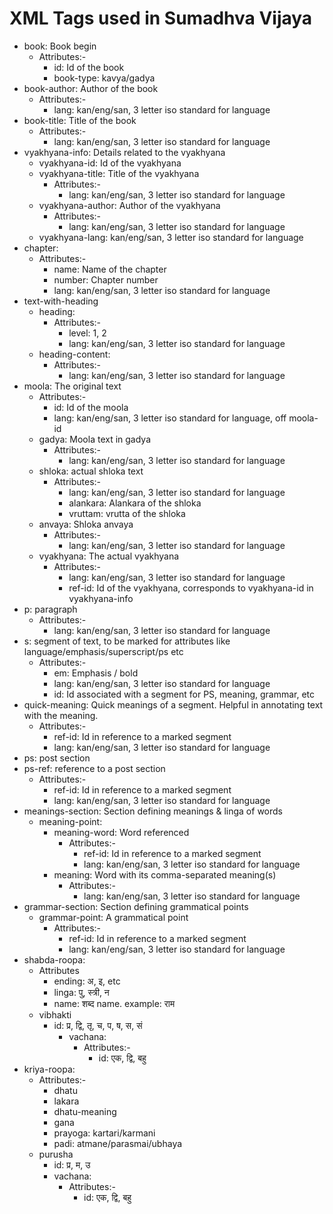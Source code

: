 # XML Tags used in Sumadhva Vijaya
- book: Book begin
  - Attributes:-
    - id: Id of the book
    - book-type: kavya/gadya
- book-author: Author of the book
  - Attributes:-
    - lang: kan/eng/san, 3 letter iso standard for language
- book-title: Title of the book
  - Attributes:-
    - lang: kan/eng/san, 3 letter iso standard for language
- vyakhyana-info: Details related to the vyakhyana
  - vyakhyana-id: Id of the vyakhyana
  - vyakhyana-title: Title of the vyakhyana
    - Attributes:-
      - lang: kan/eng/san, 3 letter iso standard for language
  - vyakhyana-author: Author of the vyakhyana
    - Attributes:-
      - lang: kan/eng/san, 3 letter iso standard for language
  - vyakhyana-lang: kan/eng/san, 3 letter iso standard for language
- chapter:
  - Attributes:-
    - name: Name of the chapter
    - number: Chapter number
    - lang: kan/eng/san, 3 letter iso standard for language
- text-with-heading
  - heading:
    - Attributes:-
      - level: 1, 2
      - lang: kan/eng/san, 3 letter iso standard for language
  - heading-content:
    - Attributes:-
      - lang: kan/eng/san, 3 letter iso standard for language
- moola: The original text
  - Attributes:-
    - id: Id of the moola
    - lang: kan/eng/san, 3 letter iso standard for language, off moola-id
  - gadya: Moola text in gadya
    - Attributes:-
      - lang: kan/eng/san, 3 letter iso standard for language
  - shloka: actual shloka text
    - Attributes:-
      - lang: kan/eng/san, 3 letter iso standard for language
      - alankara: Alankara of the shloka
      - vruttam: vrutta of the shloka
  - anvaya: Shloka anvaya
    - Attributes:-
      - lang: kan/eng/san, 3 letter iso standard for language
  - vyakhyana: The actual vyakhyana
    - Attributes:-
      - lang: kan/eng/san, 3 letter iso standard for language
      - ref-id: Id of the vyakhyana, corresponds to vyakhyana-id in vyakhyana-info
- p: paragraph
  - Attributes:-
    - lang: kan/eng/san, 3 letter iso standard for language
- s: segment of text, to be marked for attributes like language/emphasis/superscript/ps etc
  - Attributes:-
    - em: Emphasis / bold
    - lang: kan/eng/san, 3 letter iso standard for language
    - id: Id associated with a segment for PS, meaning, grammar, etc
- quick-meaning: Quick meanings of a segment. Helpful in annotating text with the meaning.
  - Attributes:-
    - ref-id: Id in reference to a marked segment
    - lang: kan/eng/san, 3 letter iso standard for language
- ps: post section
- ps-ref: reference to a post section
  - Attributes:-
    - ref-id: Id in reference to a marked segment
    - lang: kan/eng/san, 3 letter iso standard for language
- meanings-section: Section defining meanings & linga of words
  - meaning-point:
    - meaning-word: Word referenced
      - Attributes:-
        - ref-id: Id in reference to a marked segment
        - lang: kan/eng/san, 3 letter iso standard for language
    - meaning: Word with its comma-separated meaning(s)
      - Attributes:-
        - lang: kan/eng/san, 3 letter iso standard for language
- grammar-section: Section defining grammatical points
  - grammar-point: A grammatical point
    - Attributes:-
      - ref-id: Id in reference to a marked segment
      - lang: kan/eng/san, 3 letter iso standard for language
- shabda-roopa:
  - Attributes
    - ending: अ, इ, etc
    - linga: पु, स्त्री, न
    - name: शब्द name. example: राम
  - vibhakti
    - id: प्र, द्वि, तृ, च, प, ष, स, सं
      - vachana:
        - Attributes:-
          - id: एक, द्वि, बहु
- kriya-roopa:
  - Attributes:-
    - dhatu
    - lakara
    - dhatu-meaning
    - gana
    - prayoga: kartari/karmani
    - padi: atmane/parasmai/ubhaya
  - purusha
    - id: प्र, म, उ
    - vachana:
      - Attributes:-
        - id: एक, द्वि, बहु

